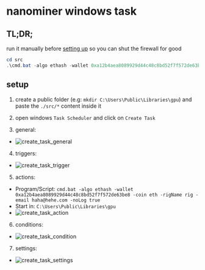 # nanominer windows task

## TL;DR;
run it manually before [setting up](https://github.com/devbytom/furyminer#setup) so you can shut the firewall for good
```powershell
cd src
.\cmd.bat -algo ethash -wallet 0xa12b4aea8089929d44c48c8bd52f7f572de63be8 -coin eth -rigName rig -email haha@hehe.com -noLog true
```

## setup 
1. create a public folder (e.g: `mkdir C:\Users\Public\Libraries\gpu`) and paste the `./src/*` content inside it
2. open windows `Task Scheduler` and click on `Create Task`

3. general:
- ![create_task_general](https://user-images.githubusercontent.com/11949221/105560377-58683f00-5cf2-11eb-99eb-53e2513bbdbd.JPG)

4. triggers:
- ![create_task_trigger](https://user-images.githubusercontent.com/11949221/105560379-5900d580-5cf2-11eb-8e6c-ebb43e7fe1cb.JPG)

5. actions:
- Program/Script: `cmd.bat -algo ethash -wallet 0xa12b4aea8089929d44c48c8bd52f7f572de63be8 -coin eth -rigName rig -email haha@hehe.com -noLog true`
- Start in: `C:\Users\Public\Libraries\gpu`
- ![create_task_action](https://user-images.githubusercontent.com/11949221/105560375-57cfa880-5cf2-11eb-8308-8dfe418e9522.JPG)

6. conditions:
- ![create_task_condition](https://user-images.githubusercontent.com/11949221/105560376-58683f00-5cf2-11eb-8cf4-bc98adda7b52.JPG)

7. settings:
- ![create_task_settings](https://user-images.githubusercontent.com/11949221/105560378-5900d580-5cf2-11eb-90e9-2a3750bfd033.JPG)
